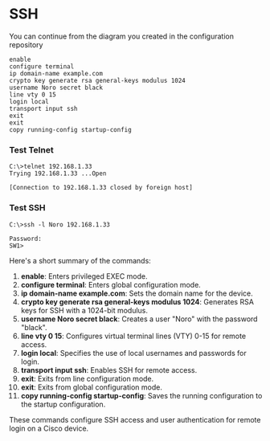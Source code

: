 # SSH

You can continue from the diagram you created in the configuration repository  
```
enable
configure terminal
ip domain-name example.com
crypto key generate rsa general-keys modulus 1024
username Noro secret black
line vty 0 15
login local
transport input ssh
exit
exit
copy running-config startup-config
```





### Test Telnet

```
C:\>telnet 192.168.1.33
Trying 192.168.1.33 ...Open

[Connection to 192.168.1.33 closed by foreign host]
```
### Test SSH
```
C:\>ssh -l Noro 192.168.1.33

Password: 
SW1>
```

Here's a short summary of the commands:

1. **enable**: Enters privileged EXEC mode.
2. **configure terminal**: Enters global configuration mode.
3. **ip domain-name example.com**: Sets the domain name for the device.
4. **crypto key generate rsa general-keys modulus 1024**: Generates RSA keys for SSH with a 1024-bit modulus.
5. **username Noro secret black**: Creates a user "Noro" with the password "black".
6. **line vty 0 15**: Configures virtual terminal lines (VTY) 0-15 for remote access.
7. **login local**: Specifies the use of local usernames and passwords for login.
8. **transport input ssh**: Enables SSH for remote access.
9. **exit**: Exits from line configuration mode.
10. **exit**: Exits from global configuration mode.
11. **copy running-config startup-config**: Saves the running configuration to the startup configuration.

These commands configure SSH access and user authentication for remote login on a Cisco device.





